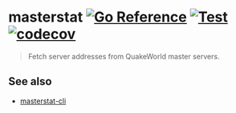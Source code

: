 # masterstat [![Go Reference](https://pkg.go.dev/badge/github.com/vikpe/masterstat.svg)](https://pkg.go.dev/github.com/vikpe/masterstat)  [![Test](https://github.com/vikpe/masterstat/actions/workflows/test.yml/badge.svg?branch=main)](https://github.com/vikpe/masterstat/actions/workflows/test.yml) [![codecov](https://codecov.io/gh/vikpe/masterstat/branch/main/graph/badge.svg?token=nW6fiGr7hJ)](https://codecov.io/gh/vikpe/masterstat)

> Fetch server addresses from QuakeWorld master servers.

## See also
* [masterstat-cli](https://github.com/vikpe/masterstat-cli)
